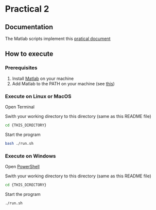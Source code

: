 # Practical 2
## Documentation
The Matlab scripts implement this [pratical document](practical.pdf)
## How to execute
### Prerequisites
1. Install [Matlab](https://uk.mathworks.com/products/matlab.html) on your machine
2. Add Matlab to the PATH on your machine (see [this](https://docs.oracle.com/cd/E19062-01/sun.mgmt.ctr36/819-5418/gaznb/index.html))

### Execute on Linux or MacOS
Open Terminal

Swith your working directory to this directory (same as this README file)
```bash
cd {THIS_DIRECTORY}
```
Start the program
```bash
bash ./run.sh
```

### Execute on Windows
Open [PowerShell](https://docs.microsoft.com/en-us/powershell/)

Swith your working directory to this directory (same as this README file)
```bash
cd {THIS_DIRECTORY}
```
Start the program
```bash
./run.sh
```
